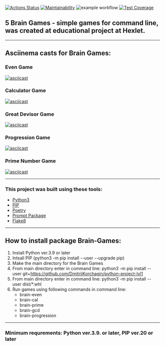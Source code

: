 [![Actions Status](https://github.com/DmitriiKorchagin/python-project-lvl1/workflows/hexlet-check/badge.svg)](https://github.com/DmitriiKorchagin/python-project-lvl1/actions)
[![Maintainability](https://api.codeclimate.com/v1/badges/a99a88d28ad37a79dbf6/maintainability)](https://codeclimate.com/github/codeclimate/codeclimate/maintainability)
![example workflow](https://github.com/DmitriiKorchagin/python-project-lvl1/actions/workflows/hexlet-lint.yml/badge.svg?event=push)
[![Test Coverage](https://api.codeclimate.com/v1/badges/a99a88d28ad37a79dbf6/test_coverage)](https://codeclimate.com/github/codeclimate/codeclimate/test_coverage)


## 5 Brain Games - simple games for command line, was created at educational project at Hexlet.
____




## Asciinema casts for Brain Games:
### Even Game

  [![asciicast](https://asciinema.org/a/2HC8Hk2Y3KKZyU1771ZnVf2p4.svg)](https://asciinema.org/a/2HC8Hk2Y3KKZyU1771ZnVf2p4)
### Calculator Game
[![asciicast](https://asciinema.org/a/YGWcDS7lBJ3yXVtR3AKXAlgrK.svg)](https://asciinema.org/a/YGWcDS7lBJ3yXVtR3AKXAlgrK)
### Great Devisor Game
[![asciicast](https://asciinema.org/a/NIjhyNs1eHfEfveoogawQWeRF.svg)](https://asciinema.org/a/NIjhyNs1eHfEfveoogawQWeRF)
### Progression Game
[![asciicast](https://asciinema.org/a/lJcFAb6kF0kFlho2A3JCHnu90.svg)](https://asciinema.org/a/lJcFAb6kF0kFlho2A3JCHnu90)
### Prime Number Game
[![asciicast](https://asciinema.org/a/XJ7Av7Xp3DW28fTHNtxbRIsjE.svg)](https://asciinema.org/a/XJ7Av7Xp3DW28fTHNtxbRIsjE)
___
### This project was built using these tools: 
- [Python3](https://www.python.org) 
- [PIP](https://pypi.org/project/pip/)  
- [Poetry](https://python-poetry.org/docs/) 
- [Prompt Package](https://prompt.readthedocs.io/en/latest/)
- [Flake8](https://flake8.pycqa.org/en/latest/)
___
## How to install package Brain-Games:

1. Install Python ver.3.9 or later
2. Intsall PIP (python3 -m pip install --user --upgrade pip)
3. Make the main directory for the Brain Games
4. From main directory enter in command line: python3 -m pip install --user git+https://github.com/DmitriiKorchagin/python-project-lvl1
5. From main directory enter in command line: python3 -m pip install --user dist/*.whl
6. Run games using following commands in command line:
   - brain-even
   - brain-cal
   - brain-prime
   - brain-gcd
   - brain-progression
___
### Minimum requrements: Python ver.3.9. or later, PIP ver.20 or later